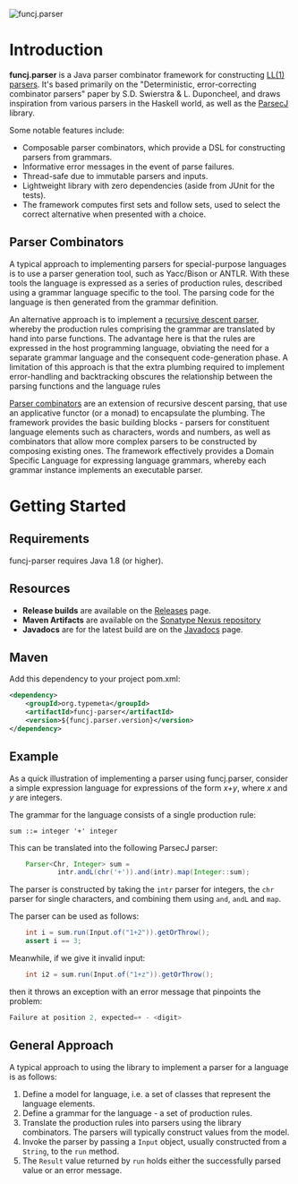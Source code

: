 ![funcj.parser](https://github.com/typemeta/funcj/blob/master/parser/resources/funcj-parser.png)

# Introduction

**funcj.parser** is a Java parser combinator framework for constructing [LL(1) parsers](http://en.wikipedia.org/wiki/LL_parser).
It's based primarily on the "Deterministic, error-correcting combinator parsers" paper
by S.D. Swierstra & L. Duponcheel, and draws inspiration from various parsers in the Haskell world,
as well as the [ParsecJ](https://github.com/jon-hanson/parsecj) library.

Some notable features include:
* Composable parser combinators, which provide a DSL for constructing parsers from grammars.
* Informative error messages in the event of parse failures.
* Thread-safe due to immutable parsers and inputs.
* Lightweight library with zero dependencies (aside from JUnit for the tests).
* The framework computes first sets and follow sets,
used to select the correct alternative when presented with a choice.

## Parser Combinators

A typical approach to implementing parsers for special-purpose languages
is to use a parser generation tool, such as Yacc/Bison or ANTLR.
With these tools the language is expressed as a series of production rules,
described using a grammar language specific to the tool.
The parsing code for the language is then generated from the grammar definition.

An alternative approach is to implement a
[recursive descent parser](http://en.wikipedia.org/wiki/Recursive_descent_parser),
whereby the production rules comprising the grammar
are translated by hand into parse functions.
The advantage here is that the rules are expressed in the host programming language,
obviating the need for a separate grammar language and the consequent code-generation phase.
A limitation of this approach
is that the extra plumbing required to implement error-handling and backtracking
obscures the relationship between the parsing functions and the language rules

[Parser combinators](http://www.cs.nott.ac.uk/~gmh/bib.html#pearl)
are an extension of recursive descent parsing,
that use an applicative functor (or a monad) to encapsulate the plumbing.
The framework provides the basic building blocks -
parsers for constituent language elements such as characters, words and numbers,
as well as combinators that allow more complex parsers to be constructed by composing existing ones.
The framework effectively provides a Domain Specific Language for expressing language grammars,
whereby each grammar instance implements an executable parser.

# Getting Started

## Requirements

funcj-parser requires Java 1.8 (or higher).

## Resources

* **Release builds** are available on the [Releases](https://github.com/typemeta/funcj/releases) page.
* **Maven Artifacts** are available on the [Sonatype Nexus repository](https://repository.sonatype.org/#nexus-search;quick~funcj.parser)
* **Javadocs** are for the latest build are on the [Javadocs](http://typemeta.github.io/funcj/javadocs/) page.

## Maven

Add this dependency to your project pom.xml:

```xml
<dependency>
    <groupId>org.typemeta</groupId>
    <artifactId>funcj-parser</artifactId>
    <version>${funcj.parser.version}</version>
</dependency>
```

## Example

As a quick illustration of implementing a parser using funcj.parser,
consider a simple expression language for expressions of the form *x+y*, where *x* and *y* are integers.

The grammar for the language consists of a single production rule:

```
sum ::= integer '+' integer
```

This can be translated into the following ParsecJ parser:

```java
    Parser<Chr, Integer> sum =
            intr.andL(chr('+')).and(intr).map(Integer::sum);
```

The parser is constructed by taking the `intr` parser for integers,
the `chr` parser for single characters,
and combining them using `and`, `andL` and `map`.

The parser can be used as follows:

```java
    int i = sum.run(Input.of("1+2")).getOrThrow();
    assert i == 3;
```

Meanwhile, if we give it invalid input:

```java
    int i2 = sum.run(Input.of("1+z")).getOrThrow();
```

then it throws an exception with an error message that pinpoints the problem:

```java
Failure at position 2, expected=+ - <digit>
```

## General Approach

A typical approach to using the library to implement a parser for a language is as follows:

1. Define a model for language, i.e. a set of classes that represent the language elements.
2. Define a grammar for the language - a set of production rules.
3. Translate the production rules into parsers using the library combinators. The parsers will typically construct values from the model.
4. Invoke the parser by passing a `Input` object, usually constructed from a `String`, to the `run` method.
5. The `Result` value returned  by `run` holds either the successfully parsed value or an error message.
